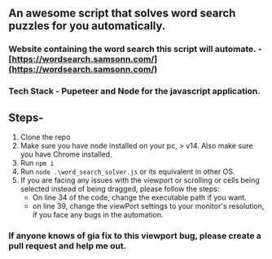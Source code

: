 ## An awesome script that solves word search puzzles for you automatically.

### Website containing the word search this script will automate. - [https://wordsearch.samsonn.com/](https://wordsearch.samsonn.com/)

### Tech Stack - Pupeteer and Node for the javascript application.

## Steps-

1. Clone the repo
2. Make sure you have node installed on your pc, > v14. Also make sure you have Chrome installed.
3. Run `npm i`
4. Run `node .\word_search_solver.js` or its equivalent in other OS.
5. If you are facing any issues with the viewport or scrolling or cells being selected instead of being dragged, please follow the steps:
   - On line 34 of the code, change the executable path if you want.
   - on line 39, change the viewPort settings to your monitor's resolution, if you face any bugs in the automation.

### If anyone knows of gia fix to this viewport bug, please create a pull request and help me out.
